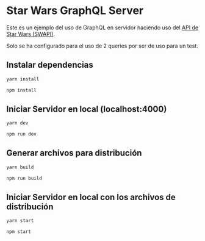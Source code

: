 # Star Wars GraphQL Server

Este es un ejemplo del uso de GraphQL en servidor haciendo uso del [API de Star Wars (SWAPI)](https://swapi.dev/).

Solo se ha configurado para el uso de 2 queries por ser de uso para un test. 

## Instalar dependencias

```bash
yarn install
```
```bash
npm install
```

## Iniciar Servidor en local (localhost:4000)

```bash
yarn dev
```
```bash
npm run dev
```

## Generar archivos para distribución

```bash
yarn build
```
```bash
npm run build
```

## Iniciar Servidor en local con los archivos de distribución

```bash
yarn start
```
```bash
npm start
```